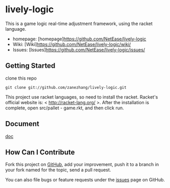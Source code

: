 lively-logic
============

This is a game logic real-time adjustment framework, using the racket language.
 * homepage: [homepage]<https://github.com/NetEase/lively-logic>
 * Wiki: [Wiki]<https://github.com/NetEase/lively-logic/wiki/>
 * Issues: [Issues]<https://github.com/NetEase/lively-logic/issues/>
 
Getting Started
---------------

clone this repo

    git clone git://github.com/zanezhang/lively-logic.git

This project use racket languages, so need to install the racket. Racket's official website is: < http://racket-lang.org/ >. 
After the installation is complete, open src/pallet - game.rkt, and then click run.

Document
--------

[doc](https://github.com/zanezhang/lively-logic/blob/master/doc/doc.md)

How Can I Contribute
--------------------

Fork this project on [GitHub](https://github.com/zanezhang/lively-logic), add your improvement, push it to a branch in your fork named for the topic, send a pull request.

You can also file bugs or feature requests under the [issues](https://github.com/zanezhang/lively-logic/issues/) page on GitHub.